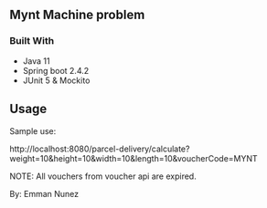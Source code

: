 <!-- ABOUT THE PROJECT -->
## Mynt Machine problem

### Built With

* []()Java 11
* []()Spring boot 2.4.2
* []()JUnit 5 & Mockito



<!-- USAGE EXAMPLES -->
## Usage

Sample use:

http://localhost:8080/parcel-delivery/calculate?weight=10&height=10&width=10&length=10&voucherCode=MYNT

NOTE: All vouchers from voucher api are expired.



By: Emman Nunez